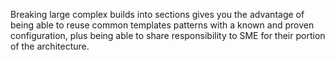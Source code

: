 Breaking large complex builds into sections gives you the advantage of being able to reuse common templates patterns with a known and proven configuration, plus being able to share responsibility to SME for their portion of the architecture.